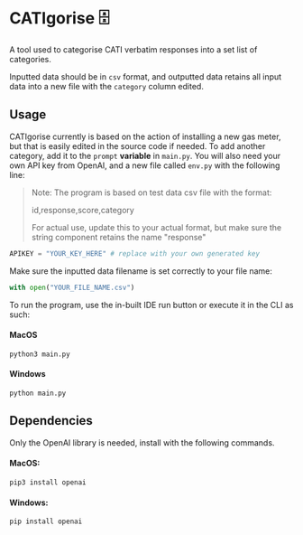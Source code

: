 # CATIgorise 🗄️

A tool used to categorise CATI verbatim responses into a set list of categories.

Inputted data should be in `csv` format, and outputted data retains all input data into a new file with the `category` column edited. 

## Usage

CATIgorise currently is based on the action of installing a new gas meter, but that is easily edited in the source code if needed.
To add another category, add it to the `prompt` **variable** in `main.py`.
You will also need your own API key from OpenAI, and a new file called `env.py` with the following line:

> Note: The program is based on test data csv file with the format:
> 
> id,response,score,category
> 
> For actual use, update this to your actual format, but make sure the string component retains the name "response"

```python
APIKEY = "YOUR_KEY_HERE" # replace with your own generated key
```

Make sure the inputted data filename is set correctly to your file name:

```python
with open("YOUR_FILE_NAME.csv")
```

To run the program, use the in-built IDE run button or execute it in the CLI as such:

#### MacOS
```shell
python3 main.py
```

#### Windows
```shell
python main.py
```

## Dependencies
Only the OpenAI library is needed, install with the following commands.

#### MacOS:
```shell
pip3 install openai
```

#### Windows:
```shell
pip install openai
```
